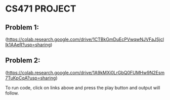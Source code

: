 # CS471 PROJECT

## Problem 1:
(https://colab.research.google.com/drive/1CTBkGmDuEcPVwqwNJVFaJSjcllk1AAeR?usp=sharing)

## Problem 2:
(https://colab.research.google.com/drive/1A9kMXi0LrGbQ0FUMHw9N2Esm7TuKpCqA?usp=sharing)

To run code, click on links above and press the play button and output will follow.
